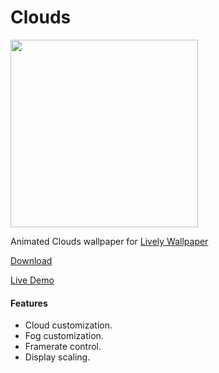 # Clouds
<img src="preview.gif" width="300" />

Animated Clouds wallpaper for [Lively Wallpaper](https://github.com/rocksdanister/lively)

[Download](https://github.com/rocksdanister/clouds/releases)

[Live Demo](https://www.rocksdanister.com/clouds)

#### Features
- Cloud customization.
- Fog customization.
- Framerate control.
- Display scaling.